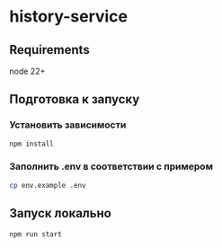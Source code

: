 # history-service

## Requirements

node 22+

## Подготовка к запуску

### Установить зависимости

```bash
npm install
```

### Заполнить .env в соответствии с примером

```bash
cp env.example .env
```

## Запуск локально

```bash
npm run start
```
